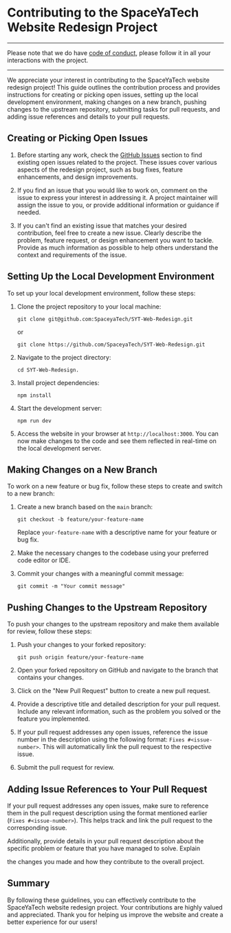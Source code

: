 # Contributing to the SpaceYaTech Website Redesign Project

<hr>

Please note that we do have [code of conduct](CODE_OF_CONDUCT.md), please follow it in all your interactions with the project.

<hr>
We appreciate your interest in contributing to the SpaceYaTech website redesign project! This guide outlines the contribution process and provides instructions for creating or picking open issues, setting up the local development environment, making changes on a new branch, pushing changes to the upstream repository, submitting tasks for pull requests, and adding issue references and details to your pull requests.

## Creating or Picking Open Issues

1. Before starting any work, check the [GitHub Issues](https://github.com/SpaceyaTech/SYT-Web-Redesign/issues) section to find existing open issues related to the project. These issues cover various aspects of the redesign project, such as bug fixes, feature enhancements, and design improvements.

2. If you find an issue that you would like to work on, comment on the issue to express your interest in addressing it. A project maintainer will assign the issue to you, or provide additional information or guidance if needed.

3. If you can't find an existing issue that matches your desired contribution, feel free to create a new issue. Clearly describe the problem, feature request, or design enhancement you want to tackle. Provide as much information as possible to help others understand the context and requirements of the issue.

## Setting Up the Local Development Environment

To set up your local development environment, follow these steps:

1. Clone the project repository to your local machine:

   ```ssh
   git clone git@github.com:SpaceyaTech/SYT-Web-Redesign.git
   ```

   or

   ```HTTP
   git clone https://github.com/SpaceyaTech/SYT-Web-Redesign.git
   ```

2. Navigate to the project directory:

   ```
   cd SYT-Web-Redesign.
   ```

3. Install project dependencies:

   ```
   npm install
   ```

4. Start the development server:

   ```
   npm run dev
   ```

5. Access the website in your browser at `http://localhost:3000`. You can now make changes to the code and see them reflected in real-time on the local development server.

## Making Changes on a New Branch

To work on a new feature or bug fix, follow these steps to create and switch to a new branch:

1. Create a new branch based on the `main` branch:

   ```
   git checkout -b feature/your-feature-name
   ```

   Replace `your-feature-name` with a descriptive name for your feature or bug fix.

2. Make the necessary changes to the codebase using your preferred code editor or IDE.

3. Commit your changes with a meaningful commit message:
   ```
   git commit -m "Your commit message"
   ```

## Pushing Changes to the Upstream Repository

To push your changes to the upstream repository and make them available for review, follow these steps:

1. Push your changes to your forked repository:

   ```
   git push origin feature/your-feature-name
   ```

2. Open your forked repository on GitHub and navigate to the branch that contains your changes.

3. Click on the "New Pull Request" button to create a new pull request.

4. Provide a descriptive title and detailed description for your pull request. Include any relevant information, such as the problem you solved or the feature you implemented.

5. If your pull request addresses any open issues, reference the issue number in the description using the following format: `Fixes #<issue-number>`. This will automatically link the pull request to the respective issue.

6. Submit the pull request for review.

## Adding Issue References to Your Pull Request

If your pull request addresses any open issues, make sure to reference them in the pull request description using the format mentioned earlier (`Fixes #<issue-number>`). This helps track and link the pull request to the corresponding issue.

Additionally, provide details in your pull request description about the specific problem or feature that you have managed to solve. Explain

the changes you made and how they contribute to the overall project.

## Summary

By following these guidelines, you can effectively contribute to the SpaceYaTech website redesign project. Your contributions are highly valued and appreciated. Thank you for helping us improve the website and create a better experience for our users!

